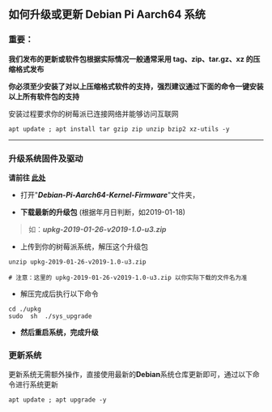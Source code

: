 ## 如何升级或更新 Debian Pi Aarch64 系统

### 重要：

**我们发布的更新或软件包根据实际情况一般通常采用 tag、zip、tar.gz、xz 的压缩格式发布**

**你必须至少安装了对以上压缩格式软件的支持，强烈建议通过下面的命令一键安装以上所有软件包的支持**

安装过程要求你的树莓派已连接网络并能够访问互联网

```shell
apt update ; apt install tar gzip zip unzip bzip2 xz-utils -y
```
----

### 升级系统固件及驱动

**请前往 [此处](https://pan.baidu.com/s/1-NY_WL5LB0stpxT1wAKSaA)**

* 打开"***Debian-Pi-Aarch64-Kernel-Firmware***"文件夹，

* **下载最新的升级包** (根据年月日判断，如2019-01-18)

> 如：***upkg-2019-01-26-v2019-1.0-u3.zip***

* 上传到你的树莓派系统，解压这个升级包

```shell
unzip upkg-2019-01-26-v2019-1.0-u3.zip

# 注意：这里的 upkg-2019-01-26-v2019-1.0-u3.zip 以你实际下载的文件名为准
```
* 解压完成后执行以下命令

```shell
cd ./upkg
sudo  sh  ./sys_upgrade
```

* **然后重启系统，完成升级**

### 更新系统

更新系统无需额外操作，直接使用最新的**Debian**系统仓库更新即可，通过以下命令进行系统更新

```shell
apt update ; apt upgrade -y
```

